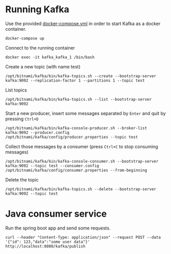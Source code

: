 # Running Kafka

Use the provided [docker-compose.yml](docker-compose.yml) in order to start Kafka as a docker container.

    docker-compose up

Connect to the running container

    docker exec -it kafka_kafka_1 /bin/bash

Create a new topic (with name test)

    /opt/bitnami/kafka/bin/kafka-topics.sh --create --bootstrap-server kafka:9092 --replication-factor 1 --partitions 1 --topic test

List topics

    /opt/bitnami/kafka/bin/kafka-topics.sh --list --bootstrap-server kafka:9092

Start a new producer, insert some messages separated by `Enter` and quit by pressing `Ctrl+D`

    /opt/bitnami/kafka/bin/kafka-console-producer.sh --broker-list kafka:9092 --producer.config /opt/bitnami/kafka/config/producer.properties --topic test

Collect those messages by a consumer (press `Ctrl+C` to stop consuming messages)
    
    /opt/bitnami/kafka/bin/kafka-console-consumer.sh --bootstrap-server kafka:9092 --topic test --consumer.config /opt/bitnami/kafka/config/consumer.properties --from-beginning

Delete the topic

    /opt/bitnami/kafka/bin/kafka-topics.sh --delete --bootstrap-server kafka:9092 --topic test

# Java consumer service

Run the spring boot app and send some requests.

    curl --header "Content-Type: application/json" --request POST --data '{"id": 123,"data":"some user data"}' http://localhost:8080/kafka/publish
